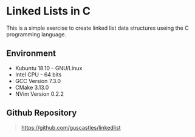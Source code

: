 # Linked Lists in C

This is a simple exercise to create linked list data structures useing the C programming language.

## Environment

- Kubuntu 18.10 - GNU/Linux
- Intel CPU - 64 bits
- GCC Version 7.3.0
- CMake 3.13.0
- NVim Version 0.2.2

## Github Repository

> https://github.com/guscastles/linkedlist
